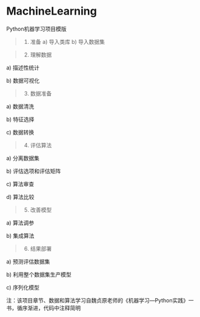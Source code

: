 # MachineLearning

Python机器学习项目模版

>1. 准备
a) 导入类库
b) 导入数据集


>2. 理解数据

a) 描述性统计

b) 数据可视化


>3. 数据准备

a) 数据清洗

b) 特征选择

c) 数据转换


>4. 评估算法

a) 分离数据集

b) 评估选项和评估矩阵

c) 算法审查

d) 算法比较


>5. 改善模型

a) 算法调参

b) 集成算法


>6. 结果部署

a) 预测评估数据集

b) 利用整个数据集生产模型

c) 序列化模型

注：该项目章节、数据和算法学习自魏贞原老师的《机器学习—Python实践》一书，循序渐进，代码中注释简明
